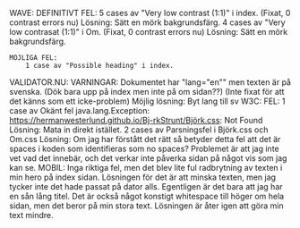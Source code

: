 WAVE:
    DEFINITIVT FEL:
        5 cases av "Very low contrast (1:1)" i index.
            (Fixat, 0 contrast errors nu)
                Lösning: Sätt en mörk bakgrundsfärg.
         4 cases av "Very low contrasat (1:1)" i Om.
            (Fixat, 0 contrast errors nu)
                Lösning: Sätt en mörk bakgrundsfärg.

    MÖJLIGA FEL:
        1 case av "Possible heading" i index.

VALIDATOR.NU:
    VARNINGAR:
        Dokumentet har "lang="en"" men texten är på svenska. (Dök bara upp på index men inte på om sidan??)
            (Inte fixat för att det känns som ett icke-problem)
                Möjlig lösning: Byt lang till sv
W3C:
    FEL:
        1 case av Okänt fel java.lang.Exception: https://hermanwesterlund.github.io/Bj-rkStrunt/Björk.css: Not Found
            Lösning: Mata in direkt istället.
        2 cases av Parsningsfel i Björk.css och Om.css
            Lösning: Om jag har förstått det rätt så betyder detta fel att det är spaces i koden som identifieras som no spaces? Problemet är att jag inte vet vad det innebär, och det verkar inte påverka sidan på något vis som jag kan se.
MOBIL:
    Inga riktiga fel, men det blev lite ful radbrytning av texten i min hero på index sidan. Lösningen för det är att minska texten, men jag tycker inte det hade passat på dator alls. Egentligen är det bara att jag har en sån lång titel. Det är också något konstigt whitespace till höger om hela sidan, men det beror på min stora text. Lösningen är åter igen att göra min text mindre.